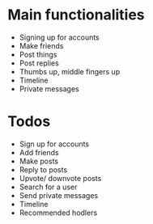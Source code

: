 # Main functionalities
* Signing up for accounts
* Make friends
* Post things
* Post replies
* Thumbs up, middle fingers up
* Timeline
* Private messages

# Todos
* Sign up for accounts
* Add friends
* Make posts
* Reply to posts
* Upvote/ downvote posts
* Search for a user
* Send private messages
* Timeline
* Recommended hodlers
